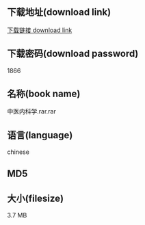## 下载地址(download link)
[下载链接 download link](https://tutu365.netlify.app/?s=%E4%B8%AD%E5%8C%BB%E5%86%85%E7%A7%91%E5%AD%A6.rar)

## 下载密码(download password)
1866

## 名称(book name)
中医内科学.rar.rar

## 语言(language)
chinese

## MD5


## 大小(filesize)
3.7 MB
